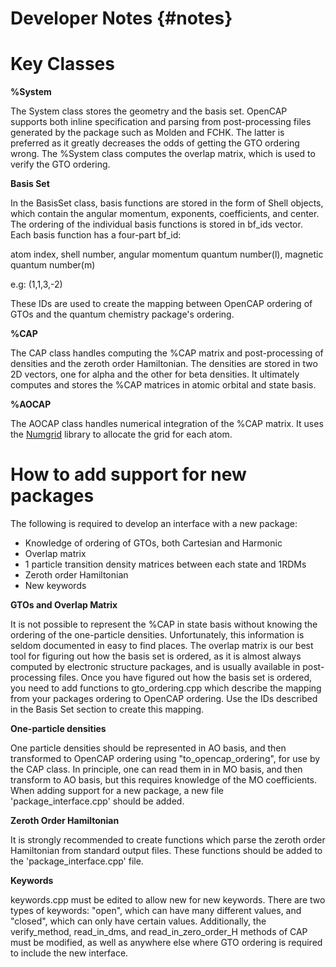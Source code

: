 Developer Notes {#notes}
=======================

Key Classes
===========

__%System__

The System class stores the geometry and the basis set. OpenCAP supports both inline 
specification and parsing from post-processing files generated by the package such as 
Molden and FCHK. The latter is preferred as it greatly decreases the odds of getting the 
GTO ordering wrong. The %System class computes the overlap matrix, which is used to verify 
the GTO ordering. 

__Basis Set__

In the BasisSet class, basis functions are stored in the form of Shell objects, which contain the angular momentum,
exponents, coefficients, and center. The ordering of the individual basis functions is 
stored in bf_ids vector. Each basis function has a four-part bf_id:
    
atom index, shell number, angular momentum quantum number(l), magnetic quantum number(m)

e.g: (1,1,3,-2)

These IDs are used to create the mapping between OpenCAP ordering of GTOs and the quantum 
chemistry package's ordering.

__%CAP__

The CAP class handles computing the %CAP matrix and post-processing of densities and the zeroth order Hamiltonian.
The densities are stored in two 2D vectors, one for alpha and the other for beta densities.
It ultimately computes and stores the %CAP matrices in atomic orbital and state basis.

__%AOCAP__

The AOCAP class handles numerical integration of the %CAP matrix. It uses the 
[Numgrid](https://github.com/dftlibs/numgrid) library to allocate the grid for each atom.


How to add support for new packages
===================================

The following is required to develop an interface with a new package:

* Knowledge of ordering of GTOs, both Cartesian and Harmonic
* Overlap matrix
* 1 particle transition density matrices between each state and 1RDMs
* Zeroth order Hamiltonian
* New keywords

__GTOs and Overlap Matrix__

It is not possible to represent the %CAP in state basis without knowing the ordering of the 
one-particle densities. Unfortunately, this information is seldom documented in easy to find places. 
The overlap matrix is our best tool for figuring out how the basis set is ordered, as it 
is almost always computed by electronic structure packages, and is usually available in post-processing 
files. Once you have figured out how the basis set is ordered, you need to add functions to 
gto_ordering.cpp which describe the mapping from your packages ordering to OpenCAP ordering. 
Use the IDs described in the Basis Set section to create this mapping.

__One-particle densities__

One particle densities should be represented in AO basis, and then transformed to OpenCAP 
ordering using "to_opencap_ordering", for use by the CAP class. In principle, one can read them in in MO basis, 
and then transform to AO basis, but this requires knowledge of the MO coefficients. When 
adding support for a new package, a new file 'package_interface.cpp' should be added.

__Zeroth Order Hamiltonian__

It is strongly recommended to create functions which parse the zeroth order Hamiltonian from standard output 
files. These functions should be added to the 'package_interface.cpp' file.

__Keywords__

keywords.cpp must be edited to allow new for new keywords. There are two types of keywords: "open", which can have many different values, and "closed", which can only have certain values. Additionally, the verify_method, read_in_dms, and  read_in_zero_order_H methods of CAP must be modified, as well as anywhere else where GTO ordering is required to include the new interface.

